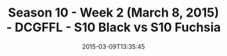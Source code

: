 ---
title: Season 10 - Week 2 (March 8, 2015) - DCGFFL - S10 Black vs S10 Fuchsia
teams-score:
- team: _teams/s10-black.md
  score: 26
- team: _teams/s10-fuchsia.md
  score: 12
mvp: Nathan (Black), Tyler Fox (Fuchsia)
game-ball: N/A
sportsperson: ''
season: 10
week: 2
date: '2015-03-09T13:35:45'
pageid: season-10-week-2-4420-vs-4425
---